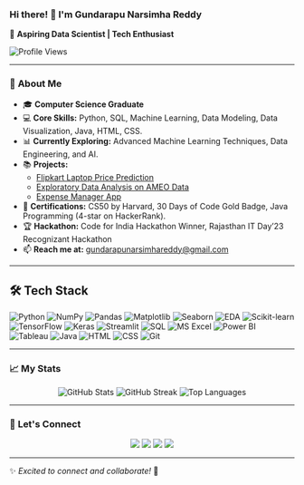 ### Hi there! 👋 I'm **Gundarapu Narsimha Reddy**

🚀 **Aspiring Data Scientist | Tech Enthusiast**

![Profile Views](https://komarev.com/ghpvc/?username=narsimha1202&style=flat-square&color=blue)

---

### 🌟 **About Me**
- 🎓 **Computer Science Graduate**
- 💻 **Core Skills:** Python, SQL, Machine Learning, Data Modeling, Data Visualization, Java, HTML, CSS.
- 📊 **Currently Exploring:** Advanced Machine Learning Techniques, Data Engineering, and AI.
- 📚 **Projects:**
   - [Flipkart Laptop Price Prediction](https://narsimha1202-laptop-price-prediction-main-ooaqtv.streamlit.app)
   - [Exploratory Data Analysis on AMEO Data](https://github.com/Narsimha1202/Exploratory-Data-Analysis-on-AMEO-data)
   - [Expense Manager App](https://expense-tracker-app-lake.vercel.app)
- 🧠 **Certifications:** CS50 by Harvard, 30 Days of Code Gold Badge, Java Programming (4-star on HackerRank).
- 🏆 **Hackathon:** Code for India Hackathon Winner, Rajasthan IT Day’23 Recognizant Hackathon
- 📫 **Reach me at:** gundarapunarsimhareddy@gmail.com

---

<!-- 🛠 Tech Stacks -->
## 🛠️ **Tech Stack**

![Python](https://img.shields.io/badge/-Python-000?&logo=Python)
![NumPy](https://img.shields.io/badge/-NumPy-000?&logo=NumPy&logoColor=013243)
![Pandas](https://img.shields.io/badge/-Pandas-000?&logo=Pandas&logoColor=150458)
![Matplotlib](https://img.shields.io/badge/-Matplotlib-000?&logo=Matplotlib&logoColor=black)
![Seaborn](https://img.shields.io/badge/-Seaborn-000?&logo=Seaborn&logoColor=008080)
![EDA](https://img.shields.io/badge/-EDA-000?&logo=EDA&logoColor=blue)
![Scikit-learn](https://img.shields.io/badge/-Scikit%20Learn-000?&logo=scikit-learn&logoColor=F7931E)
![TensorFlow](https://img.shields.io/badge/-TensorFlow-000?&logo=TensorFlow&logoColor=FF6F00)
![Keras](https://img.shields.io/badge/-Keras-000?&logo=Keras&logoColor=D00000)
![Streamlit](https://img.shields.io/badge/-Streamlit-000?&logo=Streamlit&logoColor=FF4B4B)
![SQL](https://img.shields.io/badge/-SQL-000?&logo=MySQL&logoColor=white)
![MS Excel](https://img.shields.io/badge/-MS%20Excel-000?&logo=Microsoft-Excel&logoColor=217346)
![Power BI](https://img.shields.io/badge/-Power%20BI-000?&logo=Power-BI&logoColor=F2C811)
![Tableau](https://img.shields.io/badge/-Tableau-000?&logo=Tableau&logoColor=E97627)
![Java](https://img.shields.io/badge/-Java-000?&logo=Java&logoColor=007396)
![HTML](https://img.shields.io/badge/-HTML-000?&logo=HTML5&logoColor=E34F26)
![CSS](https://img.shields.io/badge/-CSS-000?&logo=CSS3&logoColor=1572B6)
![Git](https://img.shields.io/badge/-Git-000?&logo=Git&logoColor=F05032)

---

### 📈 **My Stats**
<p align="center">
  <img src="https://github-readme-stats.vercel.app/api?username=narsimha1202&show_icons=true&theme=radical" alt="GitHub Stats">
  <img src="https://github-readme-streak-stats.herokuapp.com/?user=narsimha1202&theme=radical" alt="GitHub Streak">
  <img src="https://github-readme-stats.vercel.app/api/top-langs/?username=narsimha1202&layout=compact&theme=radical" alt="Top Languages">
</p>

---

### 🤝 **Let's Connect**
<p align="center">
  <a href="https://www.linkedin.com/in/narsimha-reddy-1202v8" target="_blank"><img src="https://img.shields.io/badge/LinkedIn-0077B5?style=for-the-badge&logo=linkedin&logoColor=white" /></a>
  <a href="https://twitter.com/narsimharedd12" target="_blank"><img src="https://img.shields.io/badge/Twitter-1DA1F2?style=for-the-badge&logo=twitter&logoColor=white" /></a>
  <a href="https://medium.com/@gundarapunarsimhareddy" target="_blank"><img src="https://img.shields.io/badge/Medium-000000?style=for-the-badge&logo=medium&logoColor=white" /></a>
  <a href="https://instagram.com/_narsimha.reddy" target="_blank"><img src="https://img.shields.io/badge/Instagram-E4405F?style=for-the-badge&logo=instagram&logoColor=white" /></a>
</p>

---

✨ _Excited to connect and collaborate!_ 🚀
